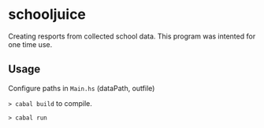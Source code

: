 # schooljuice

Creating resports from collected school data. This program was intented for one time use.

## Usage

Configure paths in `Main.hs` (dataPath, outfile)

`> cabal build` to compile.

`> cabal run`
